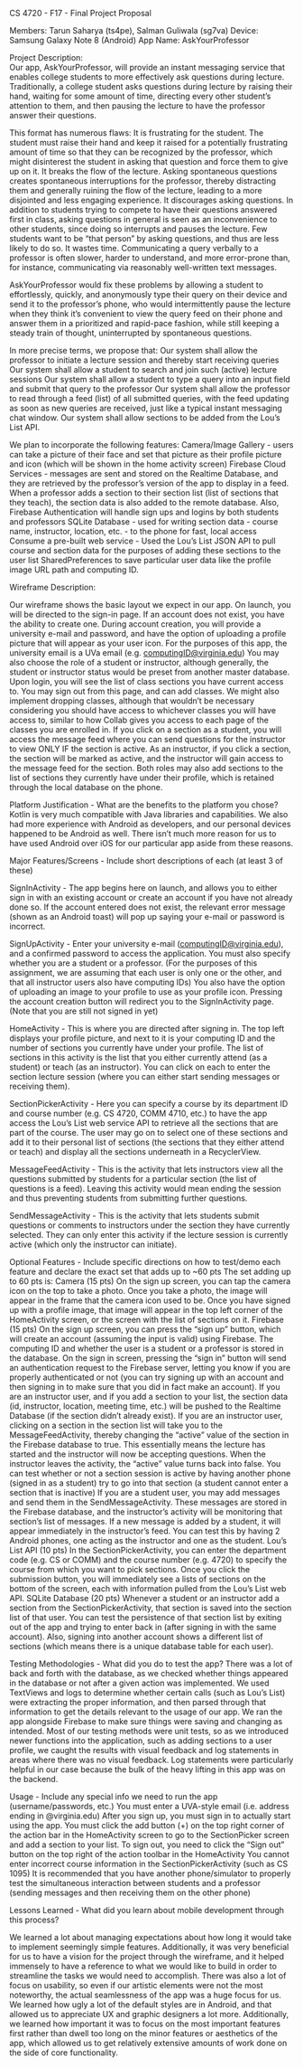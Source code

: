 CS 4720 - F17 - Final Project Proposal

Members: Tarun Saharya (ts4pe), Salman Guliwala (sg7va)
Device: Samsung Galaxy Note 8 (Android)
App Name: AskYourProfessor 

Project Description:  
Our app, AskYourProfessor, will provide an instant messaging service that enables college students to more effectively ask questions during lecture. Traditionally, a college student asks questions during lecture by raising their hand, waiting for some amount of time, directing every other student’s attention to them, and then pausing the lecture to have the professor answer their questions. 

This format has numerous flaws: 
It is frustrating for the student. The student must raise their hand and keep it raised for a potentially frustrating amount of time so that they can be recognized by the professor, which might disinterest the student in asking that question and force them to give up on it.
It breaks the flow of the lecture. Asking spontaneous questions creates spontaneous interruptions for the professor, thereby distracting them and generally ruining the flow of the lecture, leading to a more disjointed and less engaging experience.
It discourages asking questions. In addition to students trying to compete to have their questions answered first in class, asking questions in general is seen as an inconvenience to other students, since doing so interrupts and pauses the lecture. Few students want to be “that person” by asking questions, and thus are less likely to do so. 
It wastes time. Communicating a query verbally to a professor is often slower, harder to understand, and more error-prone than, for instance, communicating via reasonably well-written text messages.

AskYourProfessor would fix these problems by allowing a student to effortlessly, quickly, and anonymously type their query on their device and send it to the professor’s phone, who would intermittently pause the lecture when they think it’s convenient to view the query feed on their phone and answer them in a prioritized and rapid-pace fashion, while still keeping a steady train of thought, uninterrupted by spontaneous questions. 

In more precise terms, we propose that:
Our system shall allow the professor to initiate a lecture session and thereby start receiving queries
Our system shall allow a student to search and join such (active) lecture sessions 
Our system shall allow a student to type a query into an input field and submit that query to the professor 
Our system shall allow the professor to read through a feed (list) of all submitted queries, with the feed updating as soon as new queries are received, just like a typical instant messaging chat window.
Our system shall allow sections to be added from the Lou’s List API.

We plan to incorporate the following features:
Camera/Image Gallery - users can take a picture of their face and set that picture as their profile picture and icon (which will be shown in the home activity screen)
Firebase Cloud Services - messages are sent and stored on the Realtime Database, and they are retrieved by the professor’s version of the app to display in a feed. When a professor adds a section to their section list (list of sections that they teach), the section data is also added to the remote database. Also, Firebase Authentication will handle sign ups and logins by both students and professors
SQLite Database - used for writing section data - course name, instructor, location, etc. - to the phone for fast, local access
Consume a pre-built web service - Used the Lou’s List JSON API to pull course and section data for the purposes of adding these sections to the user list 
SharedPreferences to save particular user data like the profile image URL path and computing ID.

Wireframe Description:

Our wireframe shows the basic layout we expect in our app.  On launch, you will be directed to the sign-in page. If an account does not exist, you have the ability to create one. During account creation, you will provide a university e-mail and password, and have the option of uploading a profile picture that will appear as your user icon. For the purposes of this app, the university email is a UVa email (e.g. computingID@virginia.edu) You may also choose the role of a student or instructor, although generally, the student or instructor status would be preset from another master database. 
Upon login, you will see the list of class sections you have current access to. You may sign out from this page, and can add classes. We might also implement dropping classes, although that wouldn’t be necessary considering you should have access to whichever classes you will have access to, similar to how Collab gives you access to each page of the classes you are enrolled in.
If you click on a section as a student, you will access the message feed where you can send questions for the instructor to view ONLY IF the section is active. As an instructor, if you click a section, the section will be marked as active, and the instructor will gain access to the message feed for the section.
Both roles may also add sections to the list of sections they currently have under their profile, which is retained through the local database on the phone.

Platform Justification - What are the benefits to the platform you chose?
Kotlin is very much compatible with Java libraries and capabilities. We also had more experience with Android as developers, and our personal devices happened to be Android as well. There isn’t much more reason for us to have used Android over iOS for our particular app aside from these reasons.

Major Features/Screens - Include short descriptions of each (at least 3 of these)

SignInActivity - The app begins here on launch, and allows you to either sign in with an existing account or create an account if you have not already done so.  If the account entered does not exist, the relevant error message (shown as an Android toast) will pop up saying your e-mail or password is incorrect. 

SignUpActivity - Enter your university e-mail (computingID@virginia.edu), and a confirmed password to access the application. You must also specify whether you are a student or a professor. (For the purposes of this assignment, we are assuming that each user is only one or the other, and that all instructor users also have computing IDs) You also have the option of uploading an image to your profile to use as your profile icon. Pressing the account creation button will redirect you to the SignInActivity page. (Note that you are still not signed in yet)

HomeActivity - This is where you are directed after signing in. The top left displays your profile picture, and next to it is your computing ID and the number of sections you currently have under your profile. The list of sections in this activity is the list that you either currently attend (as a student) or teach (as an instructor). You can click on each to enter the section lecture session (where you can either start sending messages or receiving them).

SectionPickerActivity - Here you can specify a course by its department ID and course number (e.g. CS 4720, COMM 4710, etc.) to have the app access the Lou’s List web service API to retrieve all the sections that are part of the course. The user may go on to select one of these sections and add it to their personal list of sections (the sections that they either attend or teach) and display all the sections underneath in a RecyclerView.

MessageFeedActivity - This is the activity that lets instructors view all the questions submitted by students for a particular section (the list of questions is a feed). Leaving this activity would mean ending the session and thus preventing students from submitting further questions.

SendMessageActivity - This is the activity that lets students submit questions or comments to instructors under the section they have currently selected. They can only enter this activity if the lecture session is currently active (which only the instructor can initiate).

Optional Features - Include specific directions on how to test/demo each feature and declare the exact set that adds up to ~60 pts
The set adding up to 60 pts is:
Camera (15 pts) 
On the sign up screen, you can tap the camera icon on the top to take a photo. Once you take a photo, the image will appear in the frame that the camera icon used to be. 
Once you have signed up with a profile image, that image will appear in the top left corner of the HomeActivity screen, or the screen with the list of sections on it.
Firebase (15 pts) 
On the sign up screen, you can press the “sign up” button, which will create an account (assuming the input is valid) using Firebase. The computing ID and whether the user is a student or a professor is stored in the database.
On the sign in screen, pressing the “sign in” button will send an authentication request to the Firebase server, letting you know if you are properly authenticated or not (you can try signing up with an account and then signing in to make sure that you did in fact make an account).
If you are an instructor user, and if you add a section to your list, the section data (id, instructor, location, meeting time, etc.) will be pushed to the Realtime Database (if the section didn’t already exist).
If you are an instructor user, clicking on a section in the section list will take you to the MessageFeedActivity, thereby changing the “active” value of the section in the Firebase database to true. This essentially means the lecture has started and the instructor will now be accepting questions. When the instructor leaves the activity, the “active” value turns back into false. You can test whether or not a section session is active by having another phone (signed in as a student) try to go into that section (a student cannot enter a section that is inactive)
If you are a student user, you may add messages and send them in the SendMessageActivity. These messages are stored in the Firebase database, and the instructor’s activity will be monitoring that section’s list of messages. If a new message is added by a student, it will appear immediately in the instructor’s feed. You can test this by having 2 Android phones, one acting as the instructor and one as the student.
Lou’s List API (10 pts) 
In the SectionPickerActivity, you can enter the department code (e.g. CS or COMM) and the course number (e.g. 4720) to specify the course from which you want to pick sections. Once you click the submission button, you will immediately see a lists of sections on the bottom of the screen, each with information pulled from the Lou’s List web API.
SQLite Database (20 pts) 
Whenever a student or an instructor add a section from the SectionPickerActivity, that section is saved into the section list of that user. You can test the persistence of that section list by exiting out of the app and trying to enter back in (after signing in with the same account). Also, signing into another account shows a different list of sections (which means there is a unique database table for each user).

Testing Methodologies - What did you do to test the app?
There was a lot of back and forth with the database, as we checked whether things appeared in the database or not after a given action was implemented. We used TextViews and logs to determine whether certain calls (such as Lou’s List) were extracting the proper information, and then parsed through that information to get the details relevant to the usage of our app. We ran the app alongside Firebase to make sure things were saving and changing as intended. Most of our testing methods were unit tests, so as we introduced newer functions into the application, such as adding sections to a user profile, we caught the results with visual feedback and log statements in areas where there was no visual feedback. Log statements were particularly helpful in our case because the bulk of the heavy lifting in this app was on the backend.

Usage - Include any special info we need to run the app (username/passwords, etc.)
You must enter a UVA-style email (i.e. address ending in @virginia.edu)
After you sign up, you must sign in to actually start using the app.
You must click the add button (+) on the top right corner of the action bar in the HomeActivity screen to go to the SectionPicker screen and add a section to your list.
To sign out, you need to click the “Sign out” button on the top right of the action toolbar in the HomeActivity
You cannot enter incorrect course information in the SectionPickerActivity (such as CS 1095)
It is recommended that you have another phone/simulator to properly test the simultaneous interaction between students and a professor (sending messages and then receiving them on the other phone)

Lessons Learned - What did you learn about mobile development through this process?

We learned a lot about managing expectations about how long it would take to implement seemingly simple features. Additionally, it was very beneficial for us to have a vision for the project through the wireframe, and it helped immensely to have a reference to what we would like to build in order to streamline the tasks we would need to accomplish. 
There was also a lot of focus on usability, so even if our artistic elements were not the most noteworthy, the actual seamlessness of the app was a huge focus for us. We learned how ugly a lot of the default styles are in Android, and that allowed us to appreciate UX and graphic designers a lot more. 
Additionally, we learned how important it was to focus on the most important features first rather than dwell too long on the minor features or aesthetics of the app, which allowed us to get relatively extensive amounts of work done on the side of core functionality.

